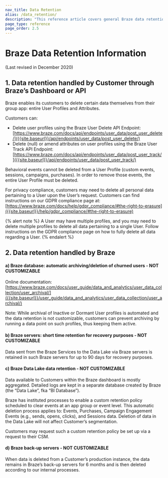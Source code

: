 ```yaml
---
nav_title: Data Retention
alias: /data_retention/
description: "This reference article covers general Braze data retention information."
page_type: reference
page_order: 2.5
---
```


# Braze Data Retention Information

(Last revised in December 2020)

## 1. Data retention handled by Customer through Braze’s Dashboard or API

Braze enables its customers to delete certain data themselves from their group app: entire User Profiles and Attributes. 

Customers can: 
- Delete user profiles using the Braze User Delete API Endpoint: 
[https://www.braze.com/docs/api/endpoints/user_data/post_user_delete/]({{site.baseurl}}/api/endpoints/user_data/post_user_delete/)
- Delete (null) or amend attributes on user profiles using the Braze User Track API Endpoint:
[https://www.braze.com/docs/api/endpoints/user_data/post_user_track/]({{site.baseurl}}/api/endpoints/user_data/post_user_track/)

Behavioral events cannot be deleted from a User Profile (custom events, sessions, campaigns, purchases). In order to remove those events, the entire User Profile must be deleted.

For privacy compliance, customers may need to delete all personal data pertaining to a User upon the User’s request. Customers can find instructions on our GDPR compliance page at:
[https://www.braze.com/docs/help/gdpr_compliance/#the-right-to-erasure]({{site.baseurl}}/help/gdpr_compliance/#the-right-to-erasure) 

{% alert note %}
A User may have multiple profiles, and you may need to delete multiple profiles to delete all data pertaining to a single User. Follow instructions on the GDPR compliance page on how to fully delete all data regarding a User.
{% endalert %}

## 2. Data retention handled by Braze

#### a) Braze database: automatic archiving/deletion of churned users - NOT CUSTOMIZABLE

Online documentation:
[https://www.braze.com/docs/user_guide/data_and_analytics/user_data_collection/user_archival/]({{site.baseurl}}/user_guide/data_and_analytics/user_data_collection/user_archival/)

Note: While archival of Inactive or Dormant User profiles is automated and the data retention is not customizable, customers can prevent archiving by running a data point on such profiles, thus keeping them active.

#### b) Braze servers: short time retention for recovery purposes - NOT CUSTOMIZABLE

Data sent from the Braze Services to the Data Lake via Braze servers is retained in such Braze servers for up to 90 days for recovery purposes.

#### c) Braze Data Lake data retention - NOT CUSTOMIZABLE

Data available to Customers within the Braze dashboard is mostly aggregated. Detailed logs are kept in a separate database created by Braze (the “Data Lake”, fka “BI Database”).

Braze has instituted processes to enable a custom retention policy scheduled to clear events at an app group or event level. This automatic deletion process applies to: Events, Purchases, Campaign Engagement Events (e.g., sends, opens, clicks), and Sessions data. Deletion of data in the Data Lake will not affect Customer’s segmentation.

Customers may request such a custom retention policy be set up via a request to their CSM. 

#### d) Braze back-up servers - NOT CUSTOMIZABLE

When data is deleted from a Customer’s production instance, the data remains in Braze’s back-up servers for 6 months and is then deleted according to our internal processes.
